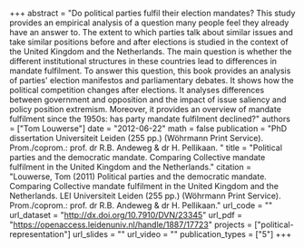 +++
abstract = "Do  political  parties  fulfil  their  election  mandates?  This  study  provides an empirical analysis of a question many people feel they already have an answer to. The extent to which parties talk about similar issues and take similar positions before  and  after  elections  is  studied  in  the  context  of  the  United  Kingdom and the Netherlands. The main question is whether the different institutional structures in these countries lead to differences in  mandate fulfilment. To  answer  this  question,  this  book  provides  an  analysis  of  parties' election manifestos and parliamentary debates. It shows how the political competition changes  after  elections.  It  analyses  differences  between  government  and  opposition  and  the  impact  of  issue  saliency  and  policy  position  extremism.  Moreover, it provides an overview of mandate fulfilment since the 1950s: has party mandate fulfilment declined?"
authors = ["Tom Louwerse"]
date = "2012-06-22"
math = false
publication = "PhD dissertation Universiteit Leiden (255 pp.) (Wöhrmann Print Service). Prom./coprom.: prof. dr R.B. Andeweg & dr H. Pellikaan. "
title = "Political parties and the democratic mandate. Comparing Collective mandate fulfilment in the United Kingdom and the Netherlands."
citation = "Louwerse, Tom (2011) Political parties and the democratic mandate. Comparing Collective mandate fulfilment in the United Kingdom and the Netherlands. LEI Universiteit Leiden (255 pp.) (Wöhrmann Print Service). Prom./coprom.: prof. dr R.B. Andeweg & dr H. Pellikaan."
url_code = ""
url_dataset = "http://dx.doi.org/10.7910/DVN/23345"
url_pdf = "https://openaccess.leidenuniv.nl/handle/1887/17723"
projects = ["political-representation"]
url_slides = ""
url_video = ""
publication_types = ["5"]
+++
 